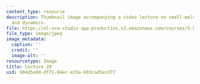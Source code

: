 ```yaml
---
content_type: resource
description: Thumbnail image accompanying a video lecture on small-molecule spectroscopy
  and dynamics.
file: https://ol-ocw-studio-app-production.s3.amazonaws.com/courses/5-80-small-molecule-spectroscopy-and-dynamics-fall-2008/904d5e0ddf7184ece25ab03cad5ecd77_mit5_80f08lec29_th.jpg
file_type: image/jpeg
image_metadata:
  caption: ''
  credit: ''
  image-alt: ''
resourcetype: Image
title: Lecture 29
uid: 904d5e0d-df71-84ec-e25a-b03cad5ecd77
---
```


